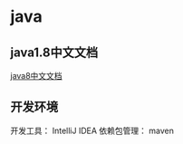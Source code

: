 # java

## java1.8中文文档
  [java8中文文档](https://www.matools.com/api/java8)

## 开发环境

  开发工具： IntelliJ IDEA 
  依赖包管理： maven
 